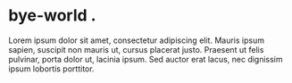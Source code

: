 # bye-world .

Lorem ipsum dolor sit amet, consectetur adipiscing elit. Mauris ipsum sapien, suscipit non mauris ut, cursus placerat justo. Praesent ut felis pulvinar, porta dolor ut, lacinia ipsum. Sed auctor erat lacus, nec dignissim ipsum lobortis porttitor.
